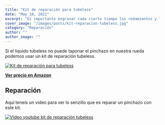 ```yaml
---
title: "Kit de reparación para tubeless"
date: "May 10, 2021"
excerpt: "Es importante engrasar cada cierto tiempo los rodamientos y las juntas."
cover_image: "/images/posts/kit-reparacion-tubeless.jpg"
category: "Reparación"
author: ""
author_image: ""
---
```


Si el liquido tubeless no puede taponar el pinchazo en nuestra rueda podemos usar un kit de reparación tubeless.

[![Kit de reparación para tubeless](/images/posts/content/post-kit-reparacion-tubeless/kit-reparacion-tubeless.jpg)](https://www.amazon.es/Iriisy-reparaci%C3%B3n-Neum%C3%A1tico-Bicicleta-Herramienta/dp/B08L6BXQ1C?__mk_es_ES=%C3%85M%C3%85%C5%BD%C3%95%C3%91&dchild=1&keywords=Set+de+reparaci%C3%B3n+tubeless&qid=1629388645&sr=8-1&linkCode=ll1&tag=devser-21&linkId=f092a5048d18bca819bc7ad43b921332&language=es_ES&ref_=as_li_ss_tl "Kit de reparación para tubeless")

**[Ver precio en Amazon](https://www.amazon.es/s?k=Set+de+reparaci%C3%B3n+tubeless&__mk_es_ES=%C3%85M%C3%85%C5%BD%C3%95%C3%91&linkCode=ll2&tag=devser-21&linkId=4c87668e9e9ed2153fc00af5972206a3&language=es_ES&ref_=as_li_ss_tl)**

## Reparación

Aquí teneís un video para ver lo senzillo que es reparar un pinchazo con este kit.

[![Video youtube kit de reparación tubeless](/images/posts/content/post-kit-reparacion-tubeless/reparacion.jpg)](https://www.youtube.com/watch?v=9h8227LzUTQ&t=146s "Video youtube kit de reparación tubeless")
